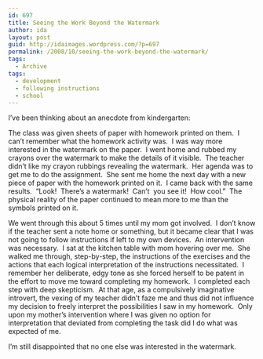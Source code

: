 ```yaml
---
id: 697
title: Seeing the Work Beyond the Watermark
author: ida
layout: post
guid: http://idaimages.wordpress.com/?p=697
permalink: /2008/10/seeing-the-work-beyond-the-watermark/
tags:
  - Archive
tags:
  - development
  - following instructions
  - school
---
```

I’ve been thinking about an anecdote from kindergarten:

The class was given sheets of paper with homework printed on them.  I can’t remember what the homework activity was.  I was way more interested in the watermark on the paper.  I went home and rubbed my crayons over the watermark to make the details of it visible.  The teacher didn’t like my crayon rubbings revealing the watermark.  Her agenda was to get me to do the assignment.  She sent me home the next day with a new piece of paper with the homework printed on it.  I came back with the same results.  “Look!  There’s a watermark!  Can’t  you see it!  How cool.”  The physical reality of the paper continued to mean more to me than the symbols printed on it.

We went through this about 5 times until my mom got involved.  I don’t know if the teacher sent a note home or something, but it became clear that I was not going to follow instructions if left to my own devices.  An intervention was necessary.  I sat at the kitchen table with mom hovering over me.  She walked me through, step-by-step, the instructions of the exercises and the actions that each logical interpretation of the instructions necessitated.  I remember her deliberate, edgy tone as she forced herself to be patent in the effort to move me toward completing my homework.  I completed each step with deep skepticism.  At that age, as a compulsively imaginative introvert, the vexing of my teacher didn’t faze me and thus did not influence my decision to freely interpret the possibilities I saw in my homework.  Only upon my mother’s intervention where I was given no option for interpretation that deviated from completing the task did I do what was expected of me.

I&#8217;m still disappointed that no one else was interested in the watermark.